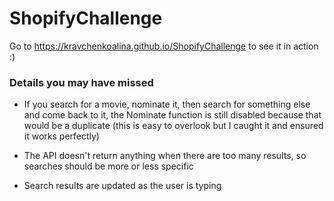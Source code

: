 # ShopifyChallenge

Go to https://kravchenkoalina.github.io/ShopifyChallenge to see it in action :)

### Details you may have missed
* If you search for a movie, nominate it, then search for something else and come back to it, the Nominate function is still disabled because that would be a duplicate (this is easy to overlook but I caught it and ensured it works perfectly)

* The API doesn't return anything when there are too many results, so searches should be more or less specific

* Search results are updated as the user is typing

